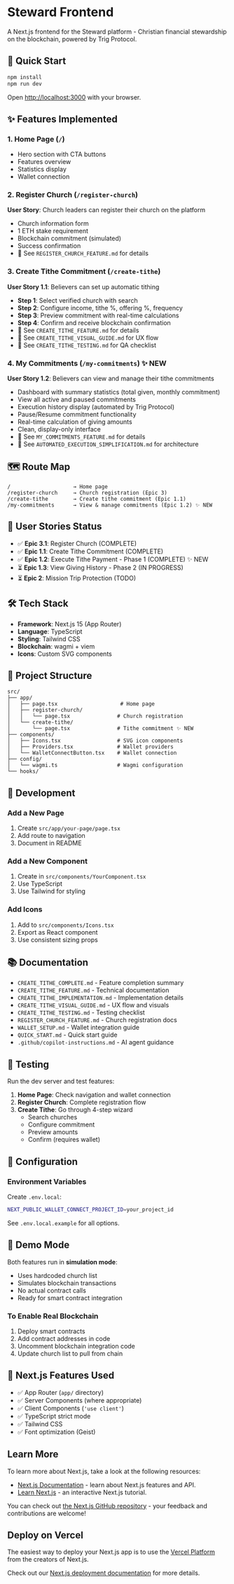 # Steward Frontend

A Next.js frontend for the Steward platform - Christian financial stewardship on the blockchain, powered by Trig Protocol.

## 🚀 Quick Start

```bash
npm install
npm run dev
```

Open [http://localhost:3000](http://localhost:3000) with your browser.

## ✨ Features Implemented

### 1. Home Page (`/`)
- Hero section with CTA buttons
- Features overview
- Statistics display
- Wallet connection

### 2. Register Church (`/register-church`)
**User Story**: Church leaders can register their church on the platform
- Church information form
- 1 ETH stake requirement
- Blockchain commitment (simulated)
- Success confirmation
- 📄 See `REGISTER_CHURCH_FEATURE.md` for details

### 3. Create Tithe Commitment (`/create-tithe`)
**User Story 1.1**: Believers can set up automatic tithing
- **Step 1**: Select verified church with search
- **Step 2**: Configure income, tithe %, offering %, frequency
- **Step 3**: Preview commitment with real-time calculations
- **Step 4**: Confirm and receive blockchain confirmation
- 📄 See `CREATE_TITHE_FEATURE.md` for details
- 📄 See `CREATE_TITHE_VISUAL_GUIDE.md` for UX flow
- 📄 See `CREATE_TITHE_TESTING.md` for QA checklist

### 4. My Commitments (`/my-commitments`) ✨ NEW
**User Story 1.2**: Believers can view and manage their tithe commitments
- Dashboard with summary statistics (total given, monthly commitment)
- View all active and paused commitments
- Execution history display (automated by Trig Protocol)
- Pause/Resume commitment functionality
- Real-time calculation of giving amounts
- Clean, display-only interface
- 📄 See `MY_COMMITMENTS_FEATURE.md` for details
- 📄 See `AUTOMATED_EXECUTION_SIMPLIFICATION.md` for architecture

## 🗺️ Route Map

```
/                    → Home page
/register-church     → Church registration (Epic 3)
/create-tithe        → Create tithe commitment (Epic 1.1)
/my-commitments      → View & manage commitments (Epic 1.2) ✨ NEW
```

## 🎯 User Stories Status

- ✅ **Epic 3.1**: Register Church (COMPLETE)
- ✅ **Epic 1.1**: Create Tithe Commitment (COMPLETE)
- ✅ **Epic 1.2**: Execute Tithe Payment - Phase 1 (COMPLETE) ✨ NEW
- ⏳ **Epic 1.3**: View Giving History - Phase 2 (IN PROGRESS)
- ⏳ **Epic 2**: Mission Trip Protection (TODO)

## 🛠️ Tech Stack

- **Framework**: Next.js 15 (App Router)
- **Language**: TypeScript
- **Styling**: Tailwind CSS
- **Blockchain**: wagmi + viem
- **Icons**: Custom SVG components

## 📁 Project Structure

```
src/
├── app/
│   ├── page.tsx                    # Home page
│   ├── register-church/
│   │   └── page.tsx               # Church registration
│   └── create-tithe/
│       └── page.tsx               # Tithe commitment ✨ NEW
├── components/
│   ├── Icons.tsx                  # SVG icon components
│   ├── Providers.tsx              # Wallet providers
│   └── WalletConnectButton.tsx    # Wallet connection
├── config/
│   └── wagmi.ts                   # Wagmi configuration
└── hooks/
```

## 🎨 Development

### Add a New Page
1. Create `src/app/your-page/page.tsx`
2. Add route to navigation
3. Document in README

### Add a New Component
1. Create in `src/components/YourComponent.tsx`
2. Use TypeScript
3. Use Tailwind for styling

### Add Icons
1. Add to `src/components/Icons.tsx`
2. Export as React component
3. Use consistent sizing props

## 📚 Documentation

- `CREATE_TITHE_COMPLETE.md` - Feature completion summary
- `CREATE_TITHE_FEATURE.md` - Technical documentation  
- `CREATE_TITHE_IMPLEMENTATION.md` - Implementation details
- `CREATE_TITHE_VISUAL_GUIDE.md` - UX flow and visuals
- `CREATE_TITHE_TESTING.md` - Testing checklist
- `REGISTER_CHURCH_FEATURE.md` - Church registration docs
- `WALLET_SETUP.md` - Wallet integration guide
- `QUICK_START.md` - Quick start guide
- `.github/copilot-instructions.md` - AI agent guidance

## 🧪 Testing

Run the dev server and test features:
1. **Home Page**: Check navigation and wallet connection
2. **Register Church**: Complete registration flow
3. **Create Tithe**: Go through 4-step wizard
   - Search churches
   - Configure commitment
   - Preview amounts
   - Confirm (requires wallet)

## 🔧 Configuration

### Environment Variables
Create `.env.local`:
```bash
NEXT_PUBLIC_WALLET_CONNECT_PROJECT_ID=your_project_id
```

See `.env.local.example` for all options.

## 🚀 Demo Mode

Both features run in **simulation mode**:
- Uses hardcoded church list
- Simulates blockchain transactions
- No actual contract calls
- Ready for smart contract integration

### To Enable Real Blockchain
1. Deploy smart contracts
2. Add contract addresses in code
3. Uncomment blockchain integration code
4. Update church list to pull from chain

## 🎯 Next.js Features Used

- ✅ App Router (`app/` directory)
- ✅ Server Components (where appropriate)
- ✅ Client Components (`'use client'`)
- ✅ TypeScript strict mode
- ✅ Tailwind CSS
- ✅ Font optimization (Geist)

## Learn More

To learn more about Next.js, take a look at the following resources:

- [Next.js Documentation](https://nextjs.org/docs) - learn about Next.js features and API.
- [Learn Next.js](https://nextjs.org/learn) - an interactive Next.js tutorial.

You can check out [the Next.js GitHub repository](https://github.com/vercel/next.js) - your feedback and contributions are welcome!

## Deploy on Vercel

The easiest way to deploy your Next.js app is to use the [Vercel Platform](https://vercel.com/new?utm_medium=default-template&filter=next.js&utm_source=create-next-app&utm_campaign=create-next-app-readme) from the creators of Next.js.

Check out our [Next.js deployment documentation](https://nextjs.org/docs/app/building-your-application/deploying) for more details.
